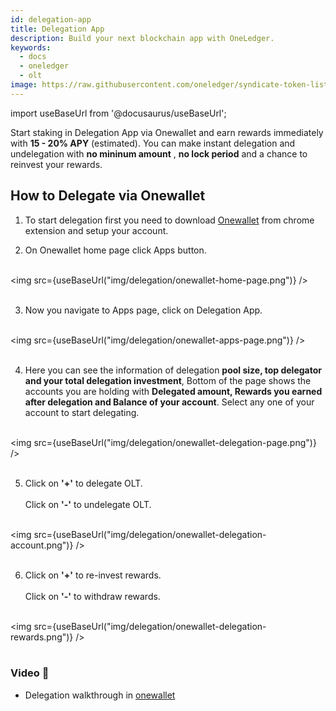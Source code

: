 ```yaml
---
id: delegation-app
title: Delegation App
description: Build your next blockchain app with OneLedger.
keywords:
  - docs
  - oneledger
  - olt
image: https://raw.githubusercontent.com/oneledger/syndicate-token-list/master/logo.svg
---
```


import useBaseUrl from '@docusaurus/useBaseUrl';

Start staking in Delegation App via Onewallet and earn rewards immediately with **15 - 20% APY** (estimated). You can make instant delegation and undelegation with **no mininum amount** , **no lock period** and a chance to reinvest your rewards.

## How to Delegate via Onewallet

1. To start delegation first you need to download [Onewallet](https://chrome.google.com/webstore/detail/onewallet-kratos-mainnet/bbmdccojdbpcpmoadenplnoncfcijgkn?hl=en) from chrome extension and setup your account.

2. On Onewallet home page click Apps button.<br/><br/>

<img src={useBaseUrl("img/delegation/onewallet-home-page.png")} /><br/><br/>

3. Now you navigate to Apps page, click on Delegation App.<br/><br/>

<img src={useBaseUrl("img/delegation/onewallet-apps-page.png")} /><br/><br/>

4. Here you can see the information of delegation **pool size, top delegator and your total delegation investment**, Bottom of the page shows the accounts you are holding with **Delegated amount, Rewards you earned after delegation and Balance of your account**. Select any one of your account to start delegating.<br/><br/>

<img src={useBaseUrl("img/delegation/onewallet-delegation-page.png")} /><br/><br/>

5. Click on **'+'** to delegate OLT.<br/><br/>
   Click on **'-'** to undelegate OLT.<br/><br/>

<img src={useBaseUrl("img/delegation/onewallet-delegation-account.png")} /><br/><br/>

6. Click on **'+'** to re-invest rewards.<br/><br/>
   Click on **'-'** to withdraw rewards.<br/><br/>

<img src={useBaseUrl("img/delegation/onewallet-delegation-rewards.png")} /><br/><br/>

### Video :movie_camera:

* Delegation walkthrough in [onewallet](https://www.youtube.com/watch?v=Ss0fAgcn7rE&t=2s)